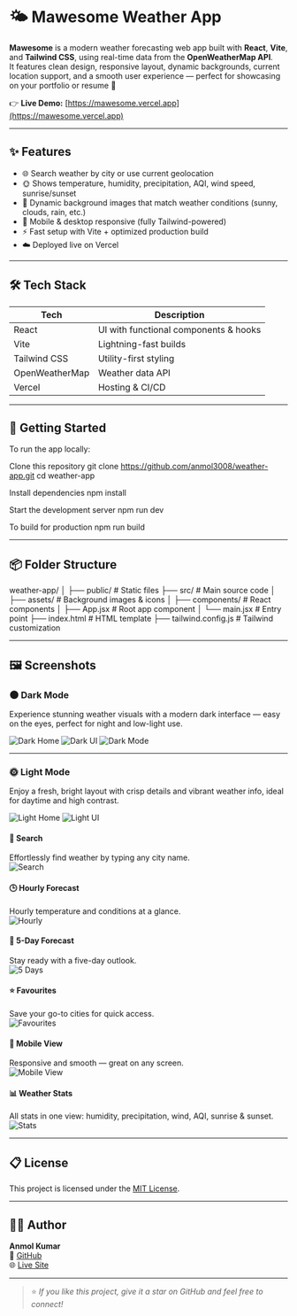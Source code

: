 # 🌤️ Mawesome Weather App

**Mawesome** is a modern weather forecasting web app built with **React**, **Vite**, and **Tailwind CSS**, using real-time data from the **OpenWeatherMap API**.  
It features clean design, responsive layout, dynamic backgrounds, current location support, and a smooth user experience — perfect for showcasing on your portfolio or resume 🚀

👉 **Live Demo:** [https://mawesome.vercel.app](https://mawesome.vercel.app)

---

## ✨ Features

- 🌐 Search weather by city or use current geolocation
- 🌞 Shows temperature, humidity, precipitation, AQI, wind speed, sunrise/sunset
- 🎨 Dynamic background images that match weather conditions (sunny, clouds, rain, etc.)
- 📱 Mobile & desktop responsive (fully Tailwind-powered)
- ⚡ Fast setup with Vite + optimized production build
- ☁️ Deployed live on Vercel

---

## 🛠️ Tech Stack

| Tech           | Description                         |
|----------------|-------------------------------------|
| React          | UI with functional components & hooks |
| Vite           | Lightning-fast builds               |
| Tailwind CSS   | Utility-first styling               |
| OpenWeatherMap | Weather data API                   |
| Vercel         | Hosting & CI/CD                     |

---

## 🚀 Getting Started

To run the app locally:

Clone this repository
git clone https://github.com/anmol3008/weather-app.git
cd weather-app

Install dependencies
npm install

Start the development server
npm run dev

To build for production
npm run build

---

## 📦 Folder Structure

weather-app/
│
├── public/ # Static files
├── src/ # Main source code
│ ├── assets/ # Background images & icons
│ ├── components/ # React components
│ ├── App.jsx # Root app component
│ └── main.jsx # Entry point
├── index.html # HTML template
├── tailwind.config.js # Tailwind customization

---

## 🖼️ Screenshots

### 🌑 Dark Mode  
Experience stunning weather visuals with a modern dark interface — easy on the eyes, perfect for night and low-light use.

![Dark Home](./screenshots/dark-home.png)
![Dark UI](./screenshots/dark-ui.png)
![Dark Mode](./screenshots/dark-mode.png)

---

### 🌞 Light Mode  
Enjoy a fresh, bright layout with crisp details and vibrant weather info, ideal for daytime and high contrast.

![Light Home](./screenshots/light-ui.png)
![Light UI](./screenshots/light-mode.png)


#### 🔎 Search  
Effortlessly find weather by typing any city name.  
![Search](./screenshots/search.png)

#### 🕒 Hourly Forecast  
Hourly temperature and conditions at a glance.  
![Hourly](./screenshots/hourly.png)

#### 📅 5-Day Forecast  
Stay ready with a five-day outlook.  
![5 Days](./screenshots/5-days.png)

#### ⭐ Favourites  
Save your go-to cities for quick access.  
![Favourites](./screenshots/favourites.png)

#### 📱 Mobile View  
Responsive and smooth — great on any screen.  
![Mobile View](./screenshots/mobile-view.png)

#### 📊 Weather Stats  
All stats in one view: humidity, precipitation, wind, AQI, sunrise & sunset.  
![Stats](./screenshots/stats.png)


---

## 📋 License

This project is licensed under the [MIT License](LICENSE).

---

## 🙋‍♂️ Author

**Anmol Kumar**  
🔗 [GitHub](https://github.com/anmol3008)  
🌐 [Live Site](https://mawesome.vercel.app)

---

> ⭐ *If you like this project, give it a star on GitHub and feel free to connect!*
